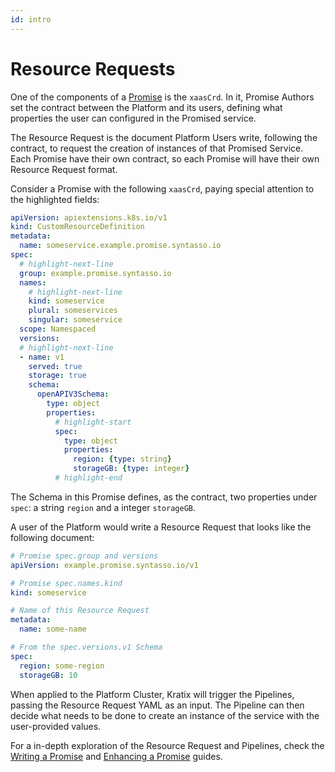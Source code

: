 ```yaml
---
id: intro
---
```


# Resource Requests

One of the components of a [Promise](../promises/intro-promise) is the
`xaasCrd`. In it, Promise Authors set the contract between the Platform and its
users, defining what properties the user can configured in the Promised
service.

The Resource Request is the document Platform Users write, following the contract, to
request the creation of instances of that Promised Service. Each Promise have their own
contract, so each Promise will have their own Resource Request format.

Consider a Promise with the following `xaasCrd`, paying special attention to the
highlighted fields:

```yaml showLineNumbers
apiVersion: apiextensions.k8s.io/v1
kind: CustomResourceDefinition
metadata:
  name: someservice.example.promise.syntasso.io
spec:
  # highlight-next-line
  group: example.promise.syntasso.io
  names:
    # highlight-next-line
    kind: someservice
    plural: someservices
    singular: someservice
  scope: Namespaced
  versions:
  # highlight-next-line
  - name: v1
    served: true
    storage: true
    schema:
      openAPIV3Schema:
        type: object
        properties:
          # highlight-start
          spec:
            type: object
            properties:
              region: {type: string}
              storageGB: {type: integer}
          # highlight-end
```

The Schema in this Promise defines, as the contract, two properties under `spec`: a
string `region` and a integer `storageGB`.

A user of the Platform would write a Resource Request that looks like the following
document:

```yaml
# Promise spec.group and versions
apiVersion: example.promise.syntasso.io/v1

# Promise spec.names.kind
kind: someservice

# Name of this Resource Request
metadata:
  name: some-name

# From the spec.versions.v1 Schema
spec:
  region: some-region
  storageGB: 10
```

When applied to the Platform Cluster, Kratix will trigger the Pipelines, passing the
Resource Request YAML as an input. The Pipeline can then decide what needs to be done to
create an instance of the service with the user-provided values.

For a in-depth exploration of the Resource Request and Pipelines, check the [Writing a
Promise](../../guides/writing-a-promise) and [Enhancing a
Promise](../../guides/enhancing-a-promise) guides.
